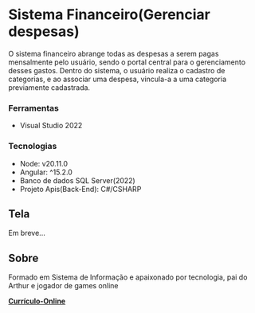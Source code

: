 # Sistema Financeiro(Gerenciar despesas)

O sistema financeiro abrange todas as despesas a serem pagas mensalmente pelo usuário, sendo o portal central para o gerenciamento desses gastos. Dentro do sistema, o usuário realiza o cadastro de categorias, e ao associar uma despesa, vincula-a a uma categoria previamente cadastrada.

### Ferramentas
- Visual Studio 2022
  
### Tecnologias
- Node: v20.11.0
- Angular: ^15.2.0
- Banco de dados SQL Server(2022)
- Projeto Apis(Back-End): C#/CSHARP

## Tela
  Em breve...

## Sobre

Formado em Sistema de Informação e apaixonado por tecnologia, pai do Arthur e jogador de games online

**[Currículo-Online](https://wesleysilva.netlify.app/?target=_blank)**
